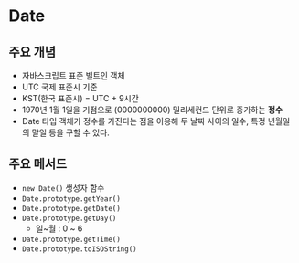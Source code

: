 # Date

## 주요 개념

- 자바스크립트 표준 빌트인 객체
- UTC 국제 표준시 기준
- KST(한국 표준시) = UTC + 9시간
- 1970년 1월 1일을 기점으로 (0000000000) 밀리세컨드 단위로 증가하는 **정수**
- Date 타입 객체가 정수를 가진다는 점을 이용해 두 날짜 사이의 일수, 특정 년월일의 말일 등을 구할 수 있다.

## 주요 메서드

- `new Date()` 생성자 함수
- `Date.prototype.getYear()`
- `Date.prototype.getDate()`
- `Date.prototype.getDay()`
  - 일~월 : 0 ~ 6
- `Date.prototype.getTime()`
- `Date.prototype.toISOString()`
